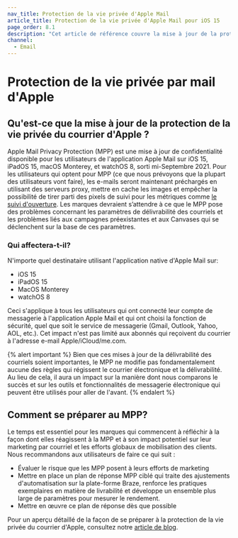 ```yaml
---
nav_title: Protection de la vie privée d'Apple Mail
article_title: Protection de la vie privée d'Apple Mail pour iOS 15
page_order: 8.1
description: "Cet article de référence couvre la mise à jour de la protection de la vie privée d'Apple Mail, qui en sera affectée, et quelques étapes suivantes pour se préparer à la fonctionnalité."
channel:
  - Email
---
```


# Protection de la vie privée par mail d'Apple

## Qu'est-ce que la mise à jour de la protection de la vie privée du courrier d'Apple ?

Apple Mail Privacy Protection (MPP) est une mise à jour de confidentialité disponible pour les utilisateurs de l'application Apple Mail sur iOS 15, iPadOS 15, macOS Monterey, et watchOS 8, sorti mi-Septembre 2021. Pour les utilisateurs qui optent pour MPP (ce que nous prévoyons que la plupart des utilisateurs vont faire), les e-mails seront maintenant préchargés en utilisant des serveurs proxy, mettre en cache les images et empêcher la possibilité de tirer parti des pixels de suivi pour les métriques comme [le suivi d'ouverture]({{site.baseurl}}/user_guide/administrative/app_settings/manage_app_group/email_settings/#email-open-tracking-pixel). Les marques devraient s’attendre à ce que le MPP pose des problèmes concernant les paramètres de délivrabilité des courriels et les problèmes liés aux campagnes préexistantes et aux Canvases qui se déclenchent sur la base de ces paramètres.

### Qui affectera-t-il?

N'importe quel destinataire utilisant l'application native d'Apple Mail sur:

- iOS 15
- iPadOS 15
- MacOS Monterey
- watchOS 8

Ceci s'applique à tous les utilisateurs qui ont connecté leur compte de messagerie à l'application Apple Mail et qui ont choisi la fonction de sécurité, quel que soit le service de messagerie (Gmail, Outlook, Yahoo, AOL, etc.). Cet impact n'est pas limité aux abonnés qui reçoivent du courrier à l'adresse e-mail Apple/iCloud/me.com.

{% alert important %}
Bien que ces mises à jour de la délivrabilité des courriels soient importantes, le MPP ne modifie pas fondamentalement aucune des règles qui régissent le courrier électronique et la délivrabilité. Au lieu de cela, il aura un impact sur la manière dont nous comparons le succès et sur les outils et fonctionnalités de messagerie électronique qui peuvent être utilisés pour aller de l'avant.
{% endalert %}

## Comment se préparer au MPP?

Le temps est essentiel pour les marques qui commencent à réfléchir à la façon dont elles réagissent à la MPP et à son impact potentiel sur leur marketing par courriel et les efforts globaux de mobilisation des clients. Nous recommandons aux utilisateurs de faire ce qui suit :

- Évaluer le risque que les MPP posent à leurs efforts de marketing
- Mettre en place un plan de réponse MPP ciblé qui traite des ajustements d'automatisation sur la plate-forme Braze, renforce les pratiques exemplaires en matière de livrabilité et développe un ensemble plus large de paramètres pour mesurer le rendement.
- Mettre en œuvre ce plan de réponse dès que possible

Pour un aperçu détaillé de la façon de se préparer à la protection de la vie privée du courrier d'Apple, consultez notre [article de blog](https://www.braze.com/resources/articles/apple-mail-privacy-protection-how-to-prepare). 
